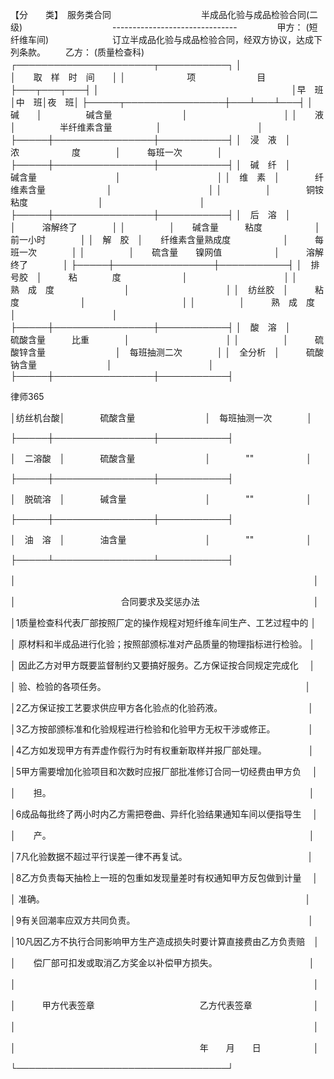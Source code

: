 
 【分　　类】　服务类合同 
　　　　　　　　　　半成品化验与成品检验合同(二级)
　　　　　　　　　　-------------------------------
　　
　　甲方： (短纤维车间)
　　　　　　　订立半成品化验与成品检验合同，经双方协议，达成下列条款。
　　乙方： (质量检查科)
┌──────────────────────┬───────────┐
│　　　　　　　　　　　　　　　　　　　　　　│　　取　样　时　间　　│
│　　　　　　　项　　　　　　　目　　　　　　├───┬───┬───┤
│　　　　　　　　　　　　　　　　　　　　　　│早　班│中　班│夜　班│ 
├─────┬────────────────┼───┴───┴───┤
│　　碱　　│　　　　　碱含量　　　　　　　　│　　　　　　　　　　　│
│　　液　　│　　　　　半纤维素含量　　　　　│　　　　　　　　　　　│
├─────┼────────────────┼───────────┤
│　浸　液　│　　　　浓　　　　　　度　　　　│　　　每班一次　　　　│
├─────┼────────────────┼───────────┤
│　碱　纤　│　　　　碱含量　　　　　　　　　│　　　　　　　　　　　│ 
│　维　素　│　　　　纤维素含量　　　　　　　│　　　　　　　　　　　│
│　　　　　│　　　　铜铵粘度　　　　　　　　│　　　　　　　　　　　│
├─────┼────────────────┼───────────┤
│　后　溶　│　　　　　　　　　　　　　　　　│　　　溶解终了　　　　│
│　　　　　│　　碱含量　　　粘度　　　　　　│　　　前一小时　　　　│
│　解　胶　│　　纤维素含量熟成度　　　　　　│　　　每班一次　　　　│ 
│　　　　　│　　硫含量　　镍网值　　　　　　│　　　溶解终了　　　　│
├─────┼────────────────┼───────────┤
│　排号胶　│　　　粘　　　　度　　　　　　　│　　　　　　　　　　　│
│　　　　　　　　　熟　成　度　　　　　　　　│　　　　　　　　　　　│
│　纺丝胶　│　　　粘　　　　度　　　　　　　│　　　　　　　　　　　│
│　　　　　│　　　熟　成　度　　　　　　　　│　　　　　　　　　　　│
├─────┼────────────────┼───────────┤ 
│　酸　溶　│　　　硫酸含量　　　比重　　　　│　　　　　　　　　　　│
│　　　　　│　　　硫酸锌含量　　　　　　　　│　每班抽测二次　　　　│
│　全分析　│　　　硫酸钠含量　　　　　　　　│　　　　　　　　　　　│
├─────┼────────────────┼───────────┤




 
律师365






│纺丝机台酸│　　　　硫酸含量　　　　　　　　│　每班抽测一次　　　　│

├─────┼────────────────┼───────────┤

│　二溶酸　│　　　　硫酸含量　　　　　　　　│　　　　""　　　　　　│ 

├─────┼────────────────┼───────────┤

│　脱硫溶　│　　　　碱含量　　　　　　　　　│　　　　""　　　　　　│

├─────┼────────────────┼───────────┤

│　油　溶　│　　　　油含量　　　　　　　　　│　　　　""　　　　　　│

├─────┴────────────────┴───────────┤

│　　　　　　　　　　　　　　　　　　　　　　　　　　　　　　　　　　│

│　　　　　　　　　　　　合同要求及奖惩办法　　　　　　　　　　　　　│ 

│1质量检查科代表厂部按照厂定的操作规程对短纤维车间生产、工艺过程中的 │

│ 原材料和半成品进行化验；按照部颁标准对产品质量的物理指标进行检验。 │

│ 因此乙方对甲方既要监督制约又要搞好服务。乙方保证按合同规定完成化　 │

│ 验、检验的各项任务。　　　　　　　　　　　　　　　　　　　　　　　 │

│2乙方保证按工艺要求供应甲方各化验点的化验药液。　　　　　　　　　　 │

│3乙方按部颁标准和化验规程进行检验和化验甲方无权干涉或修正。　　　　 │

│4乙方如发现甲方有弄虚作假行为时有权重新取样并报厂部处理。　　　　　 │

│5甲方需要增加化验项目和次数时应报厂部批准修订合同一切经费由甲方负　 │

│　　担。　　　　　　　　　　　　　　　　　　　　　　　　　　　　　　│

│6成品每批终了两小时内乙方需把卷曲、异纤化验结果通知车间以便指导生　 │

│　　产。　　　　　　　　　　　　　　　　　　　　　　　　　　　　　　│

│7凡化验数据不超过平行误差一律不再复试。　　　　　　　　　　　　　　 │

│8乙方负责每天抽检上一班的包重如发现量差时有权通知甲方反包做到计量　 │

│ 准确。　　　　　　　　　　　　　　　　　　　　　　　　　　　　　　 │

│9有关回潮率应双方共同负责。　　　　　　　　　　　　　　　　　　　　 │

│10凡因乙方不执行合同影响甲方生产造成损失时要计算直接费由乙方负责赔　│

│　　偿厂部可扣发或取消乙方奖金以补偿甲方损失。　　　　　　　　　　　│

│　　　　　　　　　　　　　　　　　　　　　　　　　　　　　　　　　　│

│　　　甲方代表签章　　　　　　　　　　　　乙方代表签章　　　　　　　│

│　　　　　　　　　　　　　　　　　　　　　　　　　　　　　　　　　　│

│　　　　　　　　　　　　　　　　　　　　　年　　月　　日　　　　　　│ 

└──────────────────────────────────┘ 


 

 
 
 
 
 
  


  
 

  


  


  
 
 
 
 

